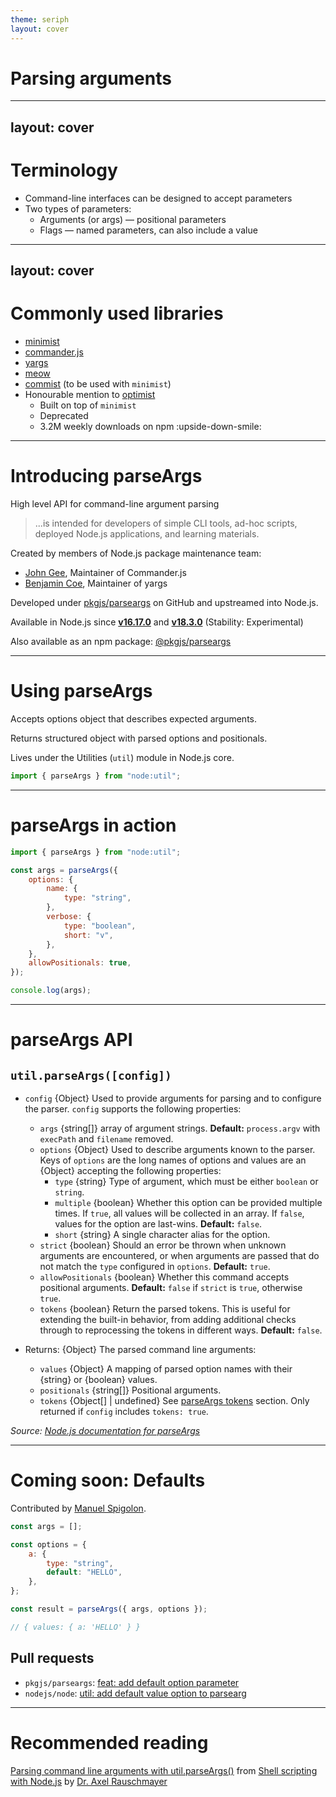 ```yaml
---
theme: seriph
layout: cover
---
```


# Parsing arguments

---

## layout: cover

# Terminology

<!-- TODO: This is NOT the terminology we or Node.js are using -->

- Command-line interfaces can be designed to accept parameters
- Two types of parameters:
  - Arguments (or args) — positional parameters
  - Flags — named parameters, can also include a value

<!-- TODO: Examples -->

---

## layout: cover

# Commonly used libraries

- [minimist](https://www.npmjs.com/package/minimist)
- [commander.js](https://www.npmjs.com/package/commander)
- [yargs](https://yargs.js.org/)
- [meow](https://www.npmjs.com/package/meow)
- [commist](https://www.npmjs.com/package/commist) (to be used with `minimist`)
- Honourable mention to [optimist](https://www.npmjs.com/package/optimist)
  - Built on top of `minimist`
  - Deprecated
  - 3.2M weekly downloads on npm :upside-down-smile: <!-- TODO -->

---

# Introducing parseArgs

High level API for command-line argument parsing

> ...is intended for developers of simple CLI tools, ad-hoc scripts,
> deployed Node.js applications, and learning materials.

Created by members of Node.js package maintenance team:

- [John Gee](https://github.com/shadowspawn), Maintainer of Commander.js
- [Benjamin Coe](https://github.com/bcoe), Maintainer of yargs

<!-- TODO: Include screenshot of https://twitter.com/BenjaminCoe/status/1532333341151744008 -->

Developed under [pkgjs/parseargs](https://www.npmjs.com/package/@pkgjs/parseargs) on GitHub and upstreamed into Node.js.

Available in Node.js since **[v16.17.0](https://nodejs.org/en/blog/release/v16.17.0/)** and **[v18.3.0](https://nodejs.org/en/blog/release/v18.3.0/)** (Stability: Experimental)

Also available as an npm package: [@pkgjs/parseargs](https://www.npmjs.com/package/@pkgjs/parseargs)

---

# Using parseArgs

Accepts options object that describes expected arguments.

Returns structured object with parsed options and positionals.

Lives under the Utilities (`util`) module in Node.js core.

```javascript
import { parseArgs } from "node:util";
```

---

# parseArgs in action

<!-- TODO: Prepare this as an example to run live? -->

```javascript
import { parseArgs } from "node:util";

const args = parseArgs({
	options: {
		name: {
			type: "string",
		},
		verbose: {
			type: "boolean",
			short: "v",
		},
	},
	allowPositionals: true,
});

console.log(args);
```

---

# parseArgs API

<!-- TODO: Strip this down -->

## `util.parseArgs([config])`

- `config` {Object} Used to provide arguments for parsing and to configure
  the parser. `config` supports the following properties:

  - `args` {string\[]} array of argument strings. **Default:** `process.argv`
    with `execPath` and `filename` removed.
  - `options` {Object} Used to describe arguments known to the parser.
    Keys of `options` are the long names of options and values are an
    {Object} accepting the following properties:
    - `type` {string} Type of argument, which must be either `boolean` or `string`.
    - `multiple` {boolean} Whether this option can be provided multiple
      times. If `true`, all values will be collected in an array. If
      `false`, values for the option are last-wins. **Default:** `false`.
    - `short` {string} A single character alias for the option.
  - `strict` {boolean} Should an error be thrown when unknown arguments
    are encountered, or when arguments are passed that do not match the
    `type` configured in `options`.
    **Default:** `true`.
  - `allowPositionals` {boolean} Whether this command accepts positional
    arguments.
    **Default:** `false` if `strict` is `true`, otherwise `true`.
  - `tokens` {boolean} Return the parsed tokens. This is useful for extending
    the built-in behavior, from adding additional checks through to reprocessing
    the tokens in different ways.
    **Default:** `false`.

- Returns: {Object} The parsed command line arguments:
  - `values` {Object} A mapping of parsed option names with their {string}
    or {boolean} values.
  - `positionals` {string\[]} Positional arguments.
  - `tokens` {Object\[] | undefined} See [parseArgs tokens](#parseargs-tokens)
    section. Only returned if `config` includes `tokens: true`.

_Source: [Node.js documentation for parseArgs](https://nodejs.org/api/util.html#utilparseargsconfig)_

---

# Coming soon: Defaults

Contributed by [Manuel Spigolon](https://github.com/Eomm).

```javascript
const args = [];

const options = {
	a: {
		type: "string",
		default: "HELLO",
	},
};

const result = parseArgs({ args, options });

// { values: { a: 'HELLO' } }
```

## Pull requests

- `pkgjs/parseargs`: [feat: add default option parameter](https://github.com/pkgjs/parseargs/pull/142)
- `nodejs/node`: [util: add default value option to parsearg](https://github.com/nodejs/node/pull/44631)

---

# Recommended reading

[Parsing command line arguments with util.parseArgs()](https://exploringjs.com/nodejs-shell-scripting/ch_node-util-parseargs.html)
from [Shell scripting with Node.js](https://exploringjs.com/nodejs-shell-scripting/toc.html)
by [Dr. Axel Rauschmayer](https://twitter.com/rauschma)
